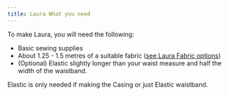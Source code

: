 ```yaml
---
title: Laura What you need
---
```


To make Laura, you will need the following:

- Basic sewing supplies
- About 1.25 - 1.5 metres of a suitable fabric ([see Laura Fabric options](/docs/patterns/laura/fabric/))
- (Optional) Elastic slightly longer than your waist measure and half the width of the waistband.

<Note>

Elastic is only needed if making the Casing or just Elastic waistband.

</Note>